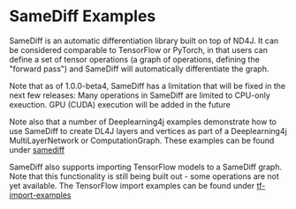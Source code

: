 # SameDiff Examples

SameDiff is an automatic differentiation library built on top of ND4J.
It can be considered comparable to TensorFlow or PyTorch, in that users can define a set of tensor operations
(a graph of operations, defining the "forward pass") and SameDiff will automatically differentiate the graph.

Note that as of 1.0.0-beta4, SameDiff has a limitation that will be fixed in the next few releases:
Many operations in SameDiff are limited to CPU-only exeuction. GPU (CUDA) execution will be added in the future

Note also that a number of Deeplearning4j examples demonstrate how to use SameDiff to create DL4J layers and
vertices as part of a Deeplearning4j MultiLayerNetwork or ComputationGraph.
These examples can be found under [samediff](../../../../../../../dl4j-examples/src/main/java/org/deeplearning4j/examples/samediff)

SameDiff also supports importing TensorFlow models to a SameDiff graph.
Note that this functionality is still being built out - some operations are not yet available.
The TensorFlow import examples can be found under [tf-import-examples](../../../../../../../tf-import-examples)
